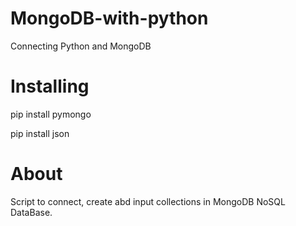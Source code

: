 # MongoDB-with-python
 Connecting Python and MongoDB

 # Installing

 pip install pymongo

 pip install json

 # About

 Script to connect, create abd input collections in MongoDB NoSQL DataBase.

 
